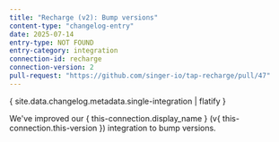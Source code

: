 ```yaml
---
title: "Recharge (v2): Bump versions"
content-type: "changelog-entry"
date: 2025-07-14
entry-type: NOT FOUND
entry-category: integration
connection-id: recharge
connection-version: 2
pull-request: "https://github.com/singer-io/tap-recharge/pull/47"
---
```

{ site.data.changelog.metadata.single-integration | flatify }

We've improved our { this-connection.display_name } (v{ this-connection.this-version }) integration to bump versions.